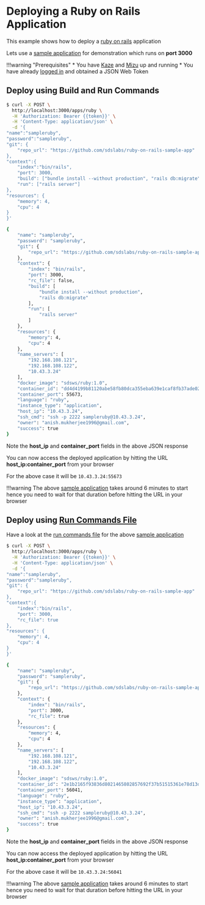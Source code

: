 # Deploying a Ruby on Rails Application

This example shows how to deploy a [ruby on rails](https://rubyonrails.org/) application

Lets use a [sample application](https://github.com/sdslabs/ruby-on-rails-sample-app) for demonstration which runs on **port 3000** 

!!!warning "Prerequisites"
    * You have [Kaze](/configurations/kaze/) and [Mizu](/configurations/mizu/) up and running
    * You have already [logged in](/examples/login/) and obtained a JSON Web Token


## Deploy using Build and Run Commands

```bash
$ curl -X POST \
  http://localhost:3000/apps/ruby \
  -H 'Authorization: Bearer {{token}}' \
  -H 'Content-Type: application/json' \
  -d '{
"name":"sampleruby",
"password":"sampleruby",
"git": {
	"repo_url": "https://github.com/sdslabs/ruby-on-rails-sample-app"
},
"context":{
    "index":"bin/rails",
    "port": 3000,
    "build": ["bundle install --without production", "rails db:migrate"],
    "run": ["rails server"] 
},
"resources": {
	"memory": 4,
	"cpu": 4
}
}'

{
    "name": "sampleruby",
    "password": "sampleruby",
    "git": {
        "repo_url": "https://github.com/sdslabs/ruby-on-rails-sample-app"
    },
    "context": {
        "index": "bin/rails",
        "port": 3000,
        "rc_file": false,
        "build": [
            "bundle install --without production",
            "rails db:migrate"
        ],
        "run": [
            "rails server"
        ]
    },
    "resources": {
        "memory": 4,
        "cpu": 4
    },
    "name_servers": [
        "192.168.108.121",
        "192.168.108.122",
        "10.43.3.24"
    ],
    "docker_image": "sdsws/ruby:1.0",
    "container_id": "dd4d4199b81120abe58fb80dca355eba639e1caf8fb37ade02c9a53ee40634a0",
    "container_port": 55673,
    "language": "ruby",
    "instance_type": "application",
    "host_ip": "10.43.3.24",
    "ssh_cmd": "ssh -p 2222 sampleruby@10.43.3.24",
    "owner": "anish.mukherjee1996@gmail.com",
    "success": true
}
```

Note the **host_ip** and **container_port** fields in the above JSON response

You can now access the deployed application by hitting the URL **host_ip:container_port** from your browser

For the above case it will be `10.43.3.24:55673`

!!!warning
    The above [sample application](https://github.com/sdslabs/ruby-on-rails-sample-app) takes around 6 minutes to start hence you need to wait for that duration before hitting the URL in your browser

## Deploy using [Run Commands File](/configurations/global/#run-commands-file)

Have a look at the [run commands file](https://github.com/sdslabs/ruby-on-rails-sample-app/blob/master/Gasperfile.txt) for the above [sample application](https://github.com/sdslabs/ruby-on-rails-sample-app)

```bash
$ curl -X POST \
  http://localhost:3000/apps/ruby \
  -H 'Authorization: Bearer {{token}}' \
  -H 'Content-Type: application/json' \
  -d '{
"name":"sampleruby",
"password":"sampleruby",
"git": {
	"repo_url": "https://github.com/sdslabs/ruby-on-rails-sample-app"
},
"context":{
    "index":"bin/rails",
    "port": 3000,
    "rc_file": true
},
"resources": {
	"memory": 4,
	"cpu": 4
}
}'

{
    "name": "sampleruby",
    "password": "sampleruby",
    "git": {
        "repo_url": "https://github.com/sdslabs/ruby-on-rails-sample-app"
    },
    "context": {
        "index": "bin/rails",
        "port": 3000,
        "rc_file": true
    },
    "resources": {
        "memory": 4,
        "cpu": 4
    },
    "name_servers": [
        "192.168.108.121",
        "192.168.108.122",
        "10.43.3.24"
    ],
    "docker_image": "sdsws/ruby:1.0",
    "container_id": "2e1b2165f93836d8021465802857692f37b51515361e78d13d201fde645d753f",
    "container_port": 56041,
    "language": "ruby",
    "instance_type": "application",
    "host_ip": "10.43.3.24",
    "ssh_cmd": "ssh -p 2222 sampleruby@10.43.3.24",
    "owner": "anish.mukherjee1996@gmail.com",
    "success": true
}
```

Note the **host_ip** and **container_port** fields in the above JSON response

You can now access the deployed application by hitting the URL **host_ip:container_port** from your browser

For the above case it will be `10.43.3.24:56041`

!!!warning
    The above [sample application](https://github.com/sdslabs/ruby-on-rails-sample-app) takes around 6 minutes to start hence you need to wait for that duration before hitting the URL in your browser
